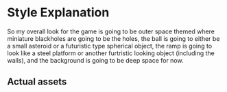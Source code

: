 # Style Explanation
So my overall look for the game is going to be outer space themed where miniature blackholes are going to be the holes, the ball is going to either be a small asteroid or a futuristic type spherical object, the ramp is going to look like a steel platform or another furtristic looking object (including the walls), and the background is going to be deep space for now.
## Actual assets
